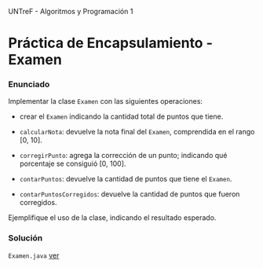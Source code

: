 UNTreF - Algoritmos y Programación 1

# Práctica de Encapsulamiento - Examen

### Enunciado

Implementar la clase `Examen` con las siguientes operaciones:

* crear el `Examen` indicando la cantidad total de puntos que tiene.
	
* `calcularNota`: devuelve la nota final del `Examen`, comprendida en el rango [0, 10].

* `corregirPunto`: agrega la corrección de un punto; indicando qué porcentaje se consiguió [0, 100].
	
* `contarPuntos`: devuelve la cantidad de puntos que tiene el `Examen`.

* `contarPuntosCorregidos`: devuelve la cantidad de puntos que fueron corregidos.

Ejemplifique el uso de la clase, indicando el resultado esperado.

### Solución

`Examen.java` [ver](../master/src/Examen.java)
